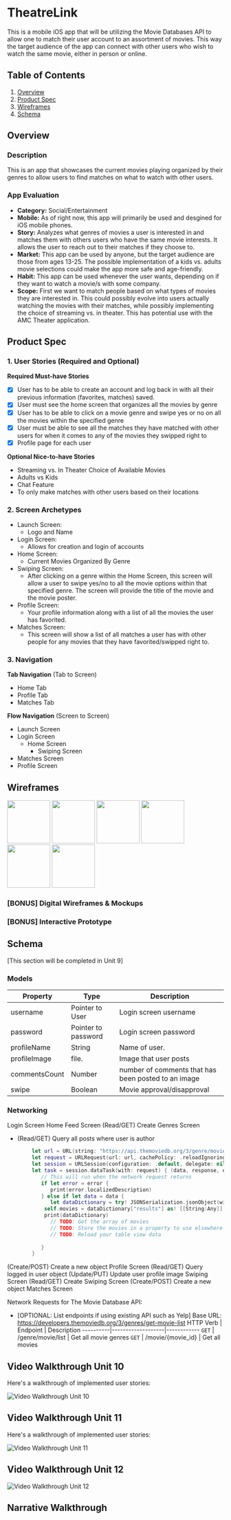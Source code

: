 # TheatreLink
This is a mobile iOS app that will be utilizing the Movie Databases API to allow one to match their user account to an assortment of movies. This way the target audience of the app can connect with other users who wish to watch the same movie, either in person or online. 

## Table of Contents
1. [Overview](#Overview)
1. [Product Spec](#Product-Spec)
1. [Wireframes](#Wireframes)
2. [Schema](#Schema)

## Overview
### Description
This is an app that showcases the current movies playing organized by their genres to allow users to find matches on what to watch with other users.

### App Evaluation
- **Category:** Social/Entertainment 
- **Mobile:** As of right now, this app will primarily be used and desgined for iOS mobile phones. 
- **Story:** Analyzes what genres of movies a user is interested in and matches them with others users who have the same movie interests. It allows the user to reach out to their matches if they choose to.
- **Market:** This app can be used by anyone, but the target audience are those from ages 13-25. The possible implementation of a kids vs. adults movie selections could make the app more safe and age-friendly. 
- **Habit:** This app can be used whenever the user wants, depending on if they want to watch a movie/s with some company.
- **Scope:** First we want to match people based on what types of movies they are interested in. This could possibly evolve into users actually watching the movies with their matches, while possibly implementing the choice of streaming vs. in theater. This has potential use with the AMC Theater application.

## Product Spec

### 1. User Stories (Required and Optional)

**Required Must-have Stories**

- [x] User has to be able to create an account and log back in with all their previous information (favorites, matches) saved.
- [x] User must see the home screen that organizes all the movies by genre
- [x] User has to be able to click on a movie genre and swipe yes or no on all the movies within the specified genre
- [x] User must be able to see all the matches they have matched with other users for when it comes to any of the movies they swipped right to
- [x] Profile page for each user

**Optional Nice-to-have Stories**
* Streaming vs. In Theater Choice of Available Movies
* Adults vs Kids 
* Chat Feature
* To only make matches with other users based on their locations

### 2. Screen Archetypes

* Launch Screen: 
  * Logo and Name 
* Login Screen: 
  * Allows for creation and login of accounts
* Home Screen: 
  * Current Movies Organized By Genre
* Swiping Screen: 
  * After clicking on a genre within the Home Screen, this screen will allow a user to swipe yes/no to all the movie options within that specified genre. The screen will provide the title of the movie and the movie poster.
* Profile Screen: 
  * Your profile information along with a list of all the movies the user has favorited.
* Matches Screen: 
  * This screen will show a list of all matches a user has with other people for any movies that they have favorited/swipped right to.

### 3. Navigation

**Tab Navigation** (Tab to Screen)

* Home Tab
* Profile Tab
* Matches Tab

**Flow Navigation** (Screen to Screen)

* Launch Screen
* Login Screen
   * Home Screen
     * Swiping Screen
* Matches Screen
* Profile Screen

## Wireframes
<img src="https://github.com/https-github-com-TheatreLink/TheatreLink/blob/main/wireframes/launchScreen.png" width=100>   <img src="https://github.com/https-github-com-TheatreLink/TheatreLink/blob/main/wireframes/loginScreen.png" width=100>   <img src="https://github.com/https-github-com-TheatreLink/TheatreLink/blob/main/wireframes/homeScreen.png" width=100>   <img src="https://github.com/https-github-com-TheatreLink/TheatreLink/blob/main/wireframes/swippingScreen.png" width=100>  <img src="https://github.com/https-github-com-TheatreLink/TheatreLink/blob/main/wireframes/matchesScreen.png" width=100>  <img src="https://github.com/https-github-com-TheatreLink/TheatreLink/blob/main/wireframes/profileScreen.png" width=100>


### [BONUS] Digital Wireframes & Mockups

### [BONUS] Interactive Prototype

## Schema 
[This section will be completed in Unit 9]

### Models
 | Property      | Type     | Description |
   | ------------- | -------- | ------------|
   | username      | Pointer to User    | Login screen username |
   | password      | Pointer to password| Login screen password |
   | profileName   | String             | Name of user.         |
   | profileImage  | file.              | Image that user posts |
   | commentsCount | Number             | number of comments that has been posted to an image |
   | swipe         | Boolean            | Movie approval/disapproval  |

### Networking
Login Screen
Home Feed Screen
(Read/GET) Create Genres Screen
- (Read/GET) Query all posts where user is author
```swift
        let url = URL(string: "https://api.themoviedb.org/3/genre/movie/list?api_key=a07e22bc18f5cb106bfe4cc1f83ad8ed&language=en-U")!
        let request = URLRequest(url: url, cachePolicy: .reloadIgnoringLocalCacheData, timeoutInterval: 10)
        let session = URLSession(configuration: .default, delegate: nil, delegateQueue: OperationQueue.main)
        let task = session.dataTask(with: request) { (data, response, error) in
           // This will run when the network request returns
           if let error = error {
              print(error.localizedDescription)
           } else if let data = data {
              let dataDictionary = try! JSONSerialization.jsonObject(with: data, options: []) as! [String: Any]
            self.movies = dataDictionary["results"] as! [[String:Any]]
            print(dataDictionary)
              // TODO: Get the array of movies
              // TODO: Store the movies in a property to use elsewhere
              // TODO: Reload your table view data
 
           }
        }
```
(Create/POST) Create a new object
Profile Screen
(Read/GET) Query logged in user object
(Update/PUT) Update user profile image
Swiping Screen 
(Read/GET) Create Swiping Screen 
(Create/POST) Create a new object 
Matches Screen 

Network Requests for The Movie Database API:

- [OPTIONAL: List endpoints if using existing API such as Yelp]
Base URL: https://developers.themoviedb.org/3/genres/get-movie-list
HTTP Verb | Endpoint | Description
   ----------|-------------------|------------
    `GET`    | /genre/movie/list | Get all movie genres
    `GET`    | /movie/{movie_id} | Get all movies


## Video Walkthrough Unit 10

Here's a walkthrough of implemented user stories:

<img src='http://g.recordit.co/HRIs26BANe.gif' width='' alt='Video Walkthrough Unit 10' />

## Video Walkthrough Unit 11

Here's a walkthrough of implemented user stories:

<img src='http://g.recordit.co/VGafz7y6bF.gif' width='' alt='Video Walkthrough Unit 11' />

## Video Walkthrough Unit 12
<img src='http://g.recordit.co/SmFADlVNEo.gif' width='' alt='Video Walkthrough Unit 12' />

## Narrative Walkthrough




